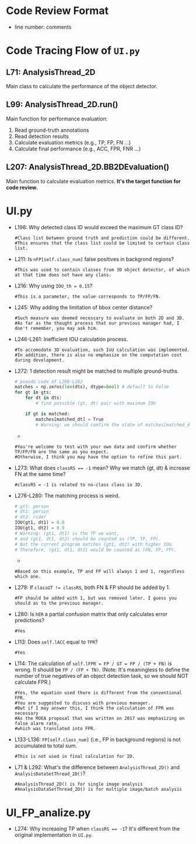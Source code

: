 # Code Review Format
- line number: comments


# Code Tracing Flow of `UI.py`
## L71: AnalysisThread_2D
Main class to calculate the performance of the object detector.

## L99: AnalysisThread_2D.run()
Main function for performance evaluation:
1. Read ground-truth annotations
2. Read detection results
3. Calculate evaluation metrics (e.g., TP, FP, FN ...)
4. Calculate final performance (e.g., ACC, FPR, FNR ...)

## L207: AnalysisThread_2D.BB2DEvaluation()
Main function to calculate evaluation metrics.
**It's the target function for code review.**


# UI.py
- L198: Why detected class ID would exceed the maximum GT class ID?
	```text
	#Class list between ground truth and prediction could be different.
	#This ensures that the class list could be limited to certain class list.
	```
- L211: Is `nFP[self.class_num]` false positives in backgrond regions?
	```text
	#This was used to contain classes from 3D object detector, of which at that time does not have any class.
	```
- L216: Why using `IOU_th = 0.15`?
	```text
	#This is a parameter, the value corresponds to TP/FP/FN.
	```
- L245: Why adding the limitation of bbox center distance?
	```text
	#Such measure was deemed necessary to evaluate on both 2D and 3D.
	#As far as the thought process that our previous manager had, I don't remember, you may ask him.
	```
- L246-L261: Inefficient IOU calculation process.
	```text
	#To accomodate 3D evaluation, such IoU calculation was implemented.
	#In addition, there is also no emphasize on the computation cost during development.
	```
- L272: 1 detection result might be matched to multiple ground-truths.
	```python
	# pseudo code of L208-L282
	matches = np.zeros(len(dts), dtype=bool) # default to False
	for gt in gts:
		for dt in dts:
			# find possible (gt, dt) pair with maximum IOU

		if gt is matched:
			matches[matched_dt] = True
			# Warning: we should comfirm the state of matches[matched_dt] before pairing (gt, matched_dt)
	```
	-
	```text
	#You're welcome to test with your own data and confirm whether TP/FP/FN are the same as you expect.
	#Otherwise, I think you may have the option to refine this part.
	```
- L273: What does `classRS == -1` mean? Why we match (gt, dt) & increase FN at the same time?
	```text
	#classRS = -1 is related to no-class class in 3D.
	```
- L276-L280: The matching process is weird.
	```python
	# gt1: person
	# dt1: person
	# dt2: rider
	IOU(gt1, dt1) = 0.8
	IOU(gt1, dt2) = 0.9
	# Warning: (gt1, dt1) is the TP we want, 
	# and (gt1, dt1, dt2) should be counted as (TP, TP, FP).
	# But the current program matches (gt1, dt2) with higher IOU.
	# Therefore, (gt1, dt1, dt2) would be counted as (FN, FP, FP).
	```
	-
	```text
	#Based on this example, TP and FP will always 1 and 1, regardless which one.
	```
- L279: If `classGT != classRS`, both FN & FP should be added by 1.
	```text
	#FP should be added with 1, but was removed later. I guess you should as to the previous manager.
	```
- L280: Is `hER` a partial confusion matrix that only calculates error predictions?
	```text
	#Yes
	```
- L113: Does `self.lACC` equal to `TPR`?
	```text
	#Yes
	```
- L114: The calculation of `self.lFPR = FP / GT = FP / (TP + FN)` is wrong. It should be `FP / (FP + TN)`. (Note: It's meaningless to define the number of true negatives of an object detection task, so we should NOT calculate FPR.)
	```text
	#Yes, the equation used there is different from the conventional FPR. 
	#You are suggested to discuss with previous manager.
	#But if I may answer this, I think the calculation of FPR was necessary 
	#As the MOEA proposal that was written on 2017 was emphasizing on false alarm rate, 
	#which was translated into FPR.
	```
- L133-L136: `FP[self.class_num]` (i.e., FP in background regions) is not accumulated to total sum.
	```text
	#This is not used in final calculation for 2D.
	```
- L71 & L292: What's the difference between `AnalysisThread_2D()` and `AnalysisDataSetThread_2D()`?
	```text
	#AnalysisThread_2D() is for single image analysis
	#AnalysisDataSetThread_2D() is for multiple image/batch analysis
	```

# UI_FP_analize.py
- L274: Why increasing TP when `classRS == -1`? It's different from the original implementation in `UI.py`.

